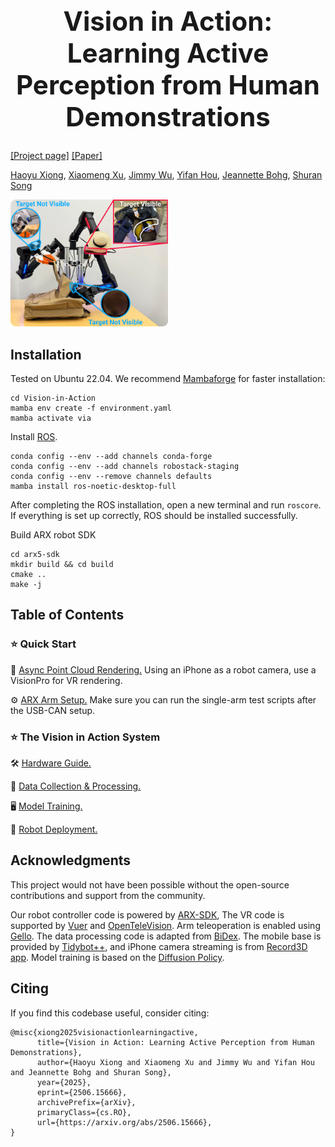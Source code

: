 <h1 align="center" style="font-size: 3em;">Vision in Action: Learning Active Perception from Human Demonstrations</h1>

[[Project page]](https://vision-in-action.github.io)
[[Paper]](https://arxiv.org/abs/2506.15666)


[Haoyu Xiong](https://haoyu-x.github.io/),
[Xiaomeng Xu](https://xxm19.github.io/),
[Jimmy Wu](https://jimmyyhwu.github.io/),
[Yifan Hou](https://yifan-hou.github.io/),
[Jeannette Bohg](https://web.stanford.edu/~bohg/),
[Shuran Song](https://shurans.github.io/)

<img width="50%" src="assets/teaser_v2.5.png">


## Installation

<p dir="auto">Tested on Ubuntu 22.04. We recommend <a href="https://github.com/conda-forge/miniforge#mambaforge">Mambaforge</a> for faster installation:</p>

<div class="highlight highlight-source-shell notranslate position-relative overflow-auto" dir="auto" data-snippet-clipboard-copy-content="cd Vision-in-Action
mamba env create -f environment.yaml
mamba activate via">
<pre><code>cd Vision-in-Action
mamba env create -f environment.yaml
mamba activate via</code></pre>
</div>


<p dir="auto">Install <a href="https://robostack.github.io/GettingStarted.html">ROS</a>.
<!-- Please build the ARX SDK first, before proceeding with the ROS installation. -->
</p>


<div class="highlight highlight-source-shell notranslate position-relative overflow-auto" dir="auto" data-snippet-clipboard-copy-content="conda config --env --add channels conda-forge
conda config --env --add channels robostack-staging
conda config --env --remove channels defaults
mamba install ros-noetic-desktop-full
">
<pre><code>conda config --env --add channels conda-forge
conda config --env --add channels robostack-staging
conda config --env --remove channels defaults
mamba install ros-noetic-desktop-full
</code></pre>
</div>

After completing the ROS installation, open a new terminal and run <code>roscore</code>. If everything is set up correctly, ROS should be installed successfully.


<p dir="auto">Build ARX robot SDK</p>


<div class="highlight highlight-source-shell notranslate position-relative overflow-auto" dir="auto" data-snippet-clipboard-copy-content="cd arx5-sdk
mkdir build && cd build
cmake ..
make -j">
<pre><code>cd arx5-sdk
mkdir build && cd build
cmake ..
make -j</code></pre>
</div>

## Table of Contents




### ⭐ Quick Start

👀 <a href="/async_point_cloud_render">Async Point Cloud Rendering.</a> Using an iPhone as a robot camera, use a VisionPro for VR rendering.

⚙️ <a href="/arx5-sdk">ARX Arm Setup.</a> Make sure you can run the single-arm test scripts after the USB-CAN setup.


### ⭐ The Vision in Action System

🛠️ <a href="/hardware">Hardware Guide.</a> 

📍 <a href="/data_collection">Data Collection & Processing.</a> 

🖥 <a href="/via_diffusion_policy#policy-training">Model Training.</a>

🤖 <a href="/via_diffusion_policy#policy-deployment">Robot Deployment.</a>

<!-- <li> <a href="/real-stanford/umi-on-legs/blob/main/mani-centric-wbc/docs/starter.md#downloads">Checkpoint &amp; Data</a></li>
<li>🕹️ <a href="/real-stanford/umi-on-legs/blob/main/mani-centric-wbc/docs/starter.md#rollout-controller">Rollout</a></li>
<li>📊 <a href="/real-stanford/umi-on-legs/blob/main/mani-centric-wbc/docs/starter.md#evaluation">Evaluation</a></li>
<li>📈 <a href="https://api.wandb.ai/links/columbia-ai-robotics/rrudtifq" rel="nofollow">Curves</a></li>
</ul> -->


<!-- 
<p dir="auto">
Using iPhone as a robot camera
</p>

<p dir="auto">
Using iPhone as a robot camera
</p> -->

## Acknowledgments




This project would not have been possible without the open-source contributions and support from the community. 

Our robot controller code is powered by 
[ARX-SDK](https://github.com/real-stanford/arx5-sdk),
The VR code is supported by 
[Vuer](https://github.com/vuer-ai/vuer) and 
[OpenTeleVision](https://github.com/OpenTeleVision/TeleVision).
Arm teleoperation is enabled using 
[Gello](https://github.com/wuphilipp/gello_software). 
The data processing code is adapted from 
[BiDex](https://github.com/leap-hand/Bidex_VisionPro_Teleop/tree/main). 
The mobile base is provided by 
[Tidybot++](https://tidybot2.github.io/docs/), 
and iPhone camera streaming is from 
[Record3D app](https://apps.apple.com/us/app/record3d-3d-videos/id1477716895?ls=1). 
Model training is based on the 
[Diffusion Policy](https://github.com/real-stanford/diffusion_policy/). 

## Citing


If you find this codebase useful, consider citing:

<pre><code>@misc{xiong2025visionactionlearningactive,
      title={Vision in Action: Learning Active Perception from Human Demonstrations}, 
      author={Haoyu Xiong and Xiaomeng Xu and Jimmy Wu and Yifan Hou and Jeannette Bohg and Shuran Song},
      year={2025},
      eprint={2506.15666},
      archivePrefix={arXiv},
      primaryClass={cs.RO},
      url={https://arxiv.org/abs/2506.15666}, 
}</code></pre>

